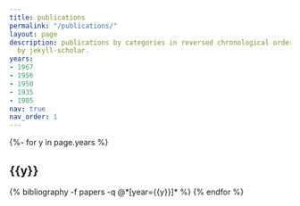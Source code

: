 ```yaml
---
title: publications
permalink: "/publications/"
layout: page
description: publications by categories in reversed chronological order. generated
  by jekyll-scholar.
years:
- 1967
- 1956
- 1950
- 1935
- 1905
nav: true
nav_order: 1
---
```


<!-- _pages/publications.md -->
<div class="publications">

{%- for y in page.years %}
  <h2 class="year">{{y}}</h2>
  {% bibliography -f papers -q @*[year={{y}}]* %}
{% endfor %}

</div>
